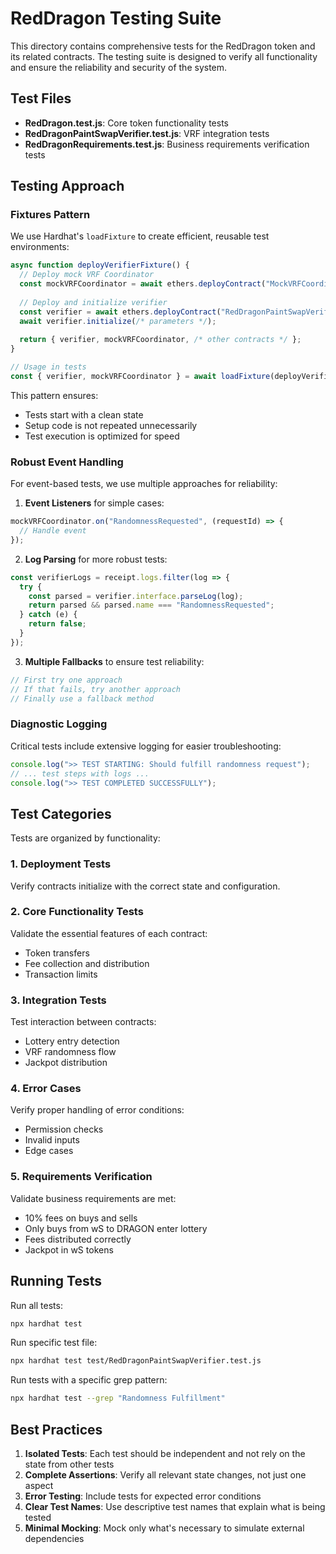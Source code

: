 # RedDragon Testing Suite

This directory contains comprehensive tests for the RedDragon token and its related contracts. The testing suite is designed to verify all functionality and ensure the reliability and security of the system.

## Test Files

- **RedDragon.test.js**: Core token functionality tests
- **RedDragonPaintSwapVerifier.test.js**: VRF integration tests
- **RedDragonRequirements.test.js**: Business requirements verification tests

## Testing Approach

### Fixtures Pattern

We use Hardhat's `loadFixture` to create efficient, reusable test environments:

```javascript
async function deployVerifierFixture() {
  // Deploy mock VRF Coordinator
  const mockVRFCoordinator = await ethers.deployContract("MockVRFCoordinator");
  
  // Deploy and initialize verifier
  const verifier = await ethers.deployContract("RedDragonPaintSwapVerifier");
  await verifier.initialize(/* parameters */);
  
  return { verifier, mockVRFCoordinator, /* other contracts */ };
}

// Usage in tests
const { verifier, mockVRFCoordinator } = await loadFixture(deployVerifierFixture);
```

This pattern ensures:
- Tests start with a clean state
- Setup code is not repeated unnecessarily
- Test execution is optimized for speed

### Robust Event Handling

For event-based tests, we use multiple approaches for reliability:

1. **Event Listeners** for simple cases:
```javascript
mockVRFCoordinator.on("RandomnessRequested", (requestId) => {
  // Handle event
});
```

2. **Log Parsing** for more robust tests:
```javascript
const verifierLogs = receipt.logs.filter(log => {
  try {
    const parsed = verifier.interface.parseLog(log);
    return parsed && parsed.name === "RandomnessRequested";
  } catch (e) {
    return false;
  }
});
```

3. **Multiple Fallbacks** to ensure test reliability:
```javascript
// First try one approach
// If that fails, try another approach
// Finally use a fallback method
```

### Diagnostic Logging

Critical tests include extensive logging for easier troubleshooting:

```javascript
console.log(">> TEST STARTING: Should fulfill randomness request");
// ... test steps with logs ...
console.log(">> TEST COMPLETED SUCCESSFULLY");
```

## Test Categories

Tests are organized by functionality:

### 1. Deployment Tests
Verify contracts initialize with the correct state and configuration.

### 2. Core Functionality Tests
Validate the essential features of each contract:
- Token transfers
- Fee collection and distribution
- Transaction limits

### 3. Integration Tests
Test interaction between contracts:
- Lottery entry detection
- VRF randomness flow
- Jackpot distribution

### 4. Error Cases
Verify proper handling of error conditions:
- Permission checks
- Invalid inputs
- Edge cases

### 5. Requirements Verification
Validate business requirements are met:
- 10% fees on buys and sells
- Only buys from wS to DRAGON enter lottery
- Fees distributed correctly
- Jackpot in wS tokens

## Running Tests

Run all tests:
```bash
npx hardhat test
```

Run specific test file:
```bash
npx hardhat test test/RedDragonPaintSwapVerifier.test.js
```

Run tests with a specific grep pattern:
```bash
npx hardhat test --grep "Randomness Fulfillment"
```

## Best Practices

1. **Isolated Tests**: Each test should be independent and not rely on the state from other tests
2. **Complete Assertions**: Verify all relevant state changes, not just one aspect
3. **Error Testing**: Include tests for expected error conditions
4. **Clear Test Names**: Use descriptive test names that explain what is being tested
5. **Minimal Mocking**: Mock only what's necessary to simulate external dependencies 